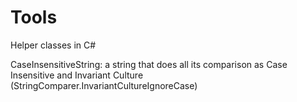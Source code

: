 # Tools
Helper classes in C#

CaseInsensitiveString: a string that does all its comparison as Case Insensitive and Invariant Culture (StringComparer.InvariantCultureIgnoreCase)
